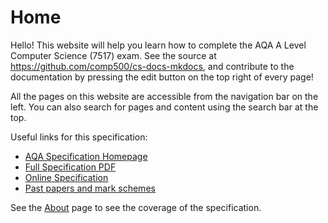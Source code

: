 # Home
Hello! This website will help you learn how to complete the AQA A Level Computer Science (7517) exam. See the source at https://github.com/comp500/cs-docs-mkdocs, and contribute to the documentation by pressing the edit button on the top right of every page!

All the pages on this website are accessible from the navigation bar on the left. You can also search for pages and content using the search bar at the top.

Useful links for this specification:

- [AQA Specification Homepage](https://www.aqa.org.uk/subjects/computer-science-and-it/as-and-a-level/computer-science-7516-7517)
- [Full Specification PDF](https://filestore.aqa.org.uk/resources/computing/specifications/AQA-7516-7517-SP-2015.PDF)
- [Online Specification](https://www.aqa.org.uk/subjects/computer-science-and-it/as-and-a-level/computer-science-7516-7517/subject-content-a-level)
- [Past papers and mark schemes](https://www.aqa.org.uk/subjects/computer-science-and-it/as-and-a-level/computer-science-7516-7517/assessment-resources)

See the [About](about) page to see the coverage of the specification.
